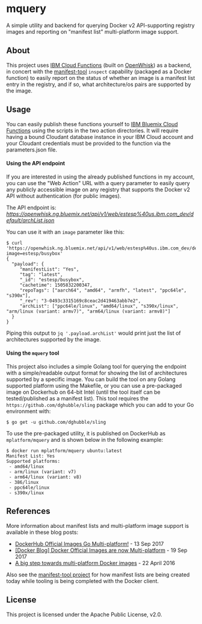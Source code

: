 # mquery
A simple utility and backend for querying Docker v2 API-supporting registry images
and reporting on "manifest list" multi-platform image support.

## About
This project uses [IBM Cloud Functions](https://console.bluemix.net/docs/openwhisk/index.html) (built on [OpenWhisk](https://openwhisk.incubator.apache.org/)) as a backend, in concert
with the [manifest-tool](https://github.com/estesp/manifest-tool) `inspect` capability
(packaged as a Docker function) to easily report on the status of whether an image is
a manifest list entry in the registry, and if so, what architecture/os pairs are supported
by the image.

## Usage
You can easily publish these functions yourself to [IBM Bluemix Cloud Functions](https://console.bluemix.net) using
the scripts in the two action directories. It will require having a bound Cloudant
database instance in your IBM Cloud account and your Cloudant credentials must be provided
to the function via the parameters.json file.

#### Using the API endpoint

If you are interested in using the already published functions in my account, you can use
the "Web Action" URL with a query parameter to easily query any publicly accessible image
on any registry that supports the Docker v2 API without authentication (for public images).

The API endpoint is: *https://openwhisk.ng.bluemix.net/api/v1/web/estesp%40us.ibm.com_dev/default/archList.json*

You can use it with an `image` parameter like this:
```
$ curl 'https://openwhisk.ng.bluemix.net/api/v1/web/estesp%40us.ibm.com_dev/default/archList.json?image=estesp/busybox'
{
  "payload": {
     "manifestList": "Yes",
     "tag": "latest",
     "_id": "estesp/busybox",
     "cachetime": 1505832200347,
     "repoTags": ["aarch64", "amd64", "armfh", "latest", "ppc64le", "s390x"],
     "_rev": "3-0493c3315169c8ceac2d419463abb7e2",
     "archList": ["ppc64le/linux", "amd64/linux", "s390x/linux", "arm/linux (variant: armv7)", "arm64/linux (variant: armv8)"]
  }
}
```

Piping this output to `jq '.payload.archList'` would print just the list of architectures
supported by the image.

#### Using the `mquery` tool

This project also includes a simple Golang tool for querying the endpoint with a simple/readable output format for showing the list of architectures supported by a specific image. You can build the tool on any Golang supported platform using the Makefile, or you can use a pre-packaged image on Dockerhub on 64-bit Intel (until the tool itself can be tested/published as a manifest list). This tool requires the `https://github.com/dghubble/sling` package which you can add to your Go environment with:
```
$ go get -u github.com/dghubble/sling
```

To use the pre-packaged utility, it is published on DockerHub as `mplatform/mquery` and is shown below in the following example:
```
$ docker run mplatform/mquery ubuntu:latest
Manifest List: Yes
Supported platforms:
 - amd64/linux
 - arm/linux (variant: v7)
 - arm64/linux (variant: v8)
 - 386/linux
 - ppc64le/linux
 - s390x/linux
```

## References
More information about manifest lists and multi-platform image support is available in these blog posts:
 - [DockerHub Official Images Go Multi-platform!](https://integratedcode.us/2017/09/13/dockerhub-official-images-go-multi-platform/) - 13 Sep 2017
 - [[Docker Blog] Docker Official Images are now Multi-platform](https://blog.docker.com/2017/09/docker-official-images-now-multi-platform/) - 19 Sep 2017
  - [A big step towards multi-platform Docker images](https://integratedcode.us/2016/04/22/a-step-towards-multi-platform-docker-images/) - 22 April 2016

Also see the [manifest-tool project](https://github.com/estesp/manifest-tool) for how manifest lists are being created today while tooling is being completed with the Docker client.

## License
This project is licensed under the Apache Public License, v2.0.


